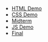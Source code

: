 <ul>
  <li><a href="html_demo">HTML Demo</a></li>
  <li><a href="css_demo">CSS Demo</a></li>
  <li><a href="midterm">Midterm</a></li>
  <li><a href="JS_Demo">JS Demo</a></li>
  <li><a href="final">Final</a></li>
</ul>
